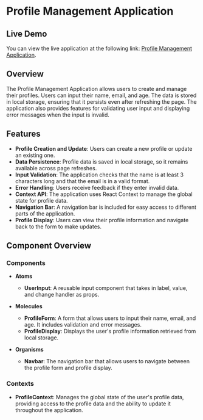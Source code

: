 # Profile Management Application

## Live Demo

You can view the live application at the following link: [Profile Management Application](https://profile-management-6m9j.vercel.app/profile-form).

## Overview

The Profile Management Application allows users to create and manage their profiles. Users can input their name, email, and age. The data is stored in local storage, ensuring that it persists even after refreshing the page. The application also provides features for validating user input and displaying error messages when the input is invalid.

## Features

- **Profile Creation and Update**: Users can create a new profile or update an existing one.
- **Data Persistence**: Profile data is saved in local storage, so it remains available across page refreshes.
- **Input Validation**: The application checks that the name is at least 3 characters long and that the email is in a valid format.
- **Error Handling**: Users receive feedback if they enter invalid data.
- **Context API**: The application uses React Context to manage the global state for profile data.
- **Navigation Bar**: A navigation bar is included for easy access to different parts of the application.
- **Profile Display**: Users can view their profile information and navigate back to the form to make updates.


## Component Overview

### Components

- **Atoms**
  - **UserInput**: A reusable input component that takes in label, value, and change handler as props.

- **Molecules**
  - **ProfileForm**: A form that allows users to input their name, email, and age. It includes validation and error messages.
  - **ProfileDisplay**: Displays the user's profile information retrieved from local storage.

- **Organisms**
  - **Navbar**: The navigation bar that allows users to navigate between the profile form and profile display.

### Contexts

- **ProfileContext**: Manages the global state of the user's profile data, providing access to the profile data and the ability to update it throughout the application.


